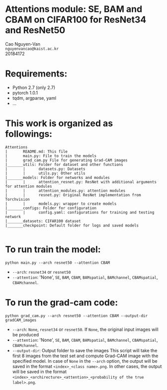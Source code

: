 # Attentions module: SE, BAM and CBAM on CIFAR100 for ResNet34 and ResNet50
Cao Nguyen-Van\
`nguyenvancao@kaist.ac.kr`\
20184172

# Requirements:
* Python 2.7 (only 2.7)
* pytorch 1.0.1
* tqdm, argparse, yaml
* ...
# This work is organized as followings:
```
Attentions
|       README.md: This file
|       main.py: File to train the models
|       grad_cam.py File for generating Grad-CAM images 
|_______utils: Folder for dataset and other functions 
|       |      datasets.py: Datasets
|       |      utils.py: Other utils
|_______models: Folder for networks and modules
|       |      attention_resnet.py: ResNet with additional arguments for attention modules
|       |      attention_modules.py: attention modules
|       |      resnet.py: Original ResNet implementation from Torchvision
|       |      models.py: wrapper to create models 
|_______configs: Folder for configuration
|       |      config.yaml: configurations for training and testing network
|_______datasets: CIFAR100 dataset
|_______checkpoint: Default folder for logs and saved models
        
```

# To run train the model:
```
python main.py --arch resnet50 --attention CBAM
```
* `--arch`: `resnet34` or `resnet50`
* `--attention`: 'None', `SE`, `BAM`, `CBAM`, `BAMspatial`, `BAMchannel`, `CBAMspatial`, `CBAMchannel`.

# To run the grad-cam code:
```
python grad_cam.py --arch resnet50 --attention CBAM --output-dir gradCAM_images
```
* `--arch`: `None`, `resnet34` or `resnet50`. If `None`, the original input images will be produced 
* `--attention`: 'None', `SE`, `BAM`, `CBAM`, `BAMspatial`, `BAMchannel`, `CBAMspatial`, `CBAMchannel`.
* `--output-dir`: Output folder to save the images
This script will take the first 8 images from the test set and compute Grad-CAM image with the specified model. In case of `None` in the `--arch` option, the output will be saved in the format `<index>_<class name>.png`. In other cases, the output will be saved in the format `<index>_<archirecture>_<attention>_<probability of the true label>.png`. 
